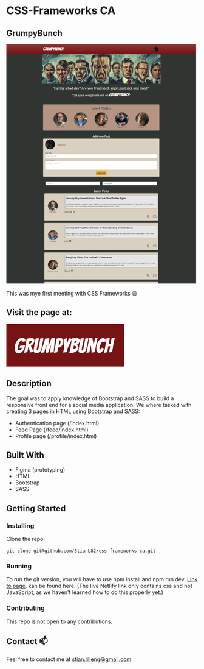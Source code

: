# CSS-Frameworks CA

## GrumpyBunch

![image](/images/readme/screencapture-stianl-css-frameworks-ca-netlify-app-feed-2024-04-06-18_23_22%201.png)

This was mye first meeting with CSS Frameworks 😄

## Visit the page at:

[![GrumpyBunch](/images/readme/GrumpyBunch_logo.png)](https://stianl-css-frameworks-ca.netlify.app/)

## Description

The goal was to apply knowledge of Bootstrap and SASS to build a responsive front end for a social media application.
We where tasked with creating 3 pages in HTML using Bootstrap and SASS:

- Authentication page (/index.html)
- Feed Page (/feed/index.html)
- Profile page (/profile/index.html)

## Built With

- Figma (prototyping)
- HTML
- Bootstrap
- SASS

## Getting Started

### Installing

Clone the repo:

```
git clone git@github.com/StianL82/css-frameworks-ca.git
```

### Running

To run the git version, you will have to use npm install and npm run dev.
[Link to page](https://stianl-css-frameworks-ca.netlify.app/). kan be found here.
(The live Netlify link only contains css and not JavaScript, as we haven't learned how to do this properly yet.)

### Contributing

This repo is not open to any contributions.

## Contact 📫

Feel free to contact me at stian.lilleng@gmail.com

